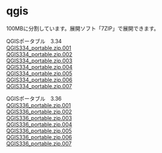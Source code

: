 # qgis

100MBに分割しています。展開ソフト「7ZIP」で展開できます。  
  
QGISポータブル　3.34  
[QGIS334_portable.zip.001](https://koukita.github.io/qgis/qgis334/QGIS334_portable.zip.001)  
[QGIS334_portable.zip.002](https://koukita.github.io/qgis/qgis334/QGIS334_portable.zip.002)  
[QGIS334_portable.zip.003](https://koukita.github.io/qgis/qgis334/QGIS334_portable.zip.003)  
[QGIS334_portable.zip.004](https://koukita.github.io/qgis/qgis334/QGIS334_portable.zip.004)  
[QGIS334_portable.zip.005](https://koukita.github.io/qgis/qgis334/QGIS334_portable.zip.005)  
[QGIS334_portable.zip.006](https://koukita.github.io/qgis/qgis334/QGIS334_portable.zip.006)  
[QGIS334_portable.zip.007](https://koukita.github.io/qgis/qgis334/QGIS334_portable.zip.007)  

  
QGISポータブル　3.36  
[QGIS336_portable.zip.001](https://koukita.github.io/qgis/qgis336/QGIS336_portable.zip.001)  
[QGIS336_portable.zip.002](https://koukita.github.io/qgis/qgis336/QGIS336_portable.zip.002)  
[QGIS336_portable.zip.003](https://koukita.github.io/qgis/qgis336/QGIS336_portable.zip.003)  
[QGIS336_portable.zip.004](https://koukita.github.io/qgis/qgis336/QGIS336_portable.zip.004)  
[QGIS336_portable.zip.005](https://koukita.github.io/qgis/qgis336/QGIS336_portable.zip.005)  
[QGIS336_portable.zip.006](https://koukita.github.io/qgis/qgis336/QGIS336_portable.zip.006)  
[QGIS336_portable.zip.007](https://koukita.github.io/qgis/qgis336/QGIS336_portable.zip.007)  
